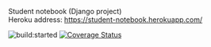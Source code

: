 Student notebook (Django project)<br>
Heroku address: https://student-notebook.herokuapp.com/

<img src="https://travis-ci.org/pite2017project/django_app.svg?branch=master" alt="build:started">
<a href='https://coveralls.io/github/pite2017project/django_app?branch=master'><img src='https://coveralls.io/repos/github/pite2017project/django_app/badge.svg?branch=master' alt='Coverage Status' /></a>
